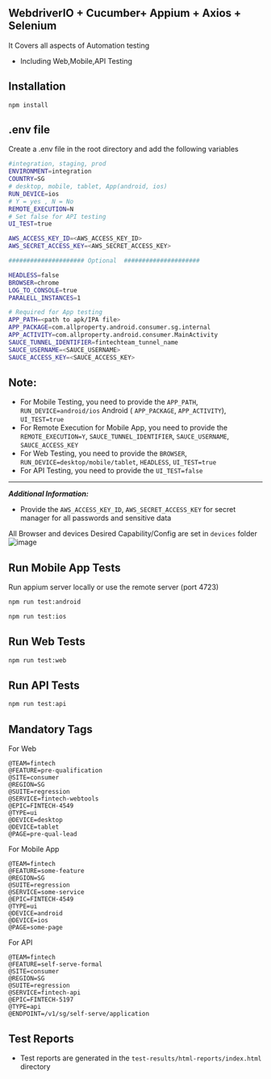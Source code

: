 ## WebdriverIO + Cucumber+ Appium + Axios + Selenium

It Covers all aspects of Automation testing 
- Including Web,Mobile,API Testing


## Installation
``
npm install
``

## .env file
Create a .env file in the root directory and add the following variables
```bash
#integration, staging, prod
ENVIRONMENT=integration
COUNTRY=SG
# desktop, mobile, tablet, App(android, ios)
RUN_DEVICE=ios
# Y = yes , N = No
REMOTE_EXECUTION=N
# Set false for API testing
UI_TEST=true

AWS_ACCESS_KEY_ID=<AWS_ACCESS_KEY_ID>
AWS_SECRET_ACCESS_KEY=<AWS_SECRET_ACCESS_KEY>

##################### Optional  #####################

HEADLESS=false
BROWSER=chrome
LOG_TO_CONSOLE=true
PARALELL_INSTANCES=1

# Required for App testing
APP_PATH=<path to apk/IPA file>
APP_PACKAGE=com.allproperty.android.consumer.sg.internal
APP_ACTIVITY=com.allproperty.android.consumer.MainActivity
SAUCE_TUNNEL_IDENTIFIER=fintechteam_tunnel_name
SAUCE_USERNAME=<SAUCE_USERNAME>
SAUCE_ACCESS_KEY=<SAUCE_ACCESS_KEY>

```

**Note:**
-
- For Mobile Testing, you need to provide the `APP_PATH`, `RUN_DEVICE=android/ios` Android ( `APP_PACKAGE`, `APP_ACTIVITY`), `UI_TEST=true`
- For Remote Execution for Mobile App, you need to provide the `REMOTE_EXECUTION=Y`, `SAUCE_TUNNEL_IDENTIFIER`, `SAUCE_USERNAME`, `SAUCE_ACCESS_KEY`
- For Web Testing, you need to provide the `BROWSER`, `RUN_DEVICE=desktop/mobile/tablet`, `HEADLESS`, `UI_TEST=true`
- For API Testing, you need to provide the `UI_TEST=false`
---
***Additional Information:***

- Provide the `AWS_ACCESS_KEY_ID`, `AWS_SECRET_ACCESS_KEY` for secret manager for all passwords and sensitive data

All Browser and devices Desired Capability/Config are set in `devices` folder 
![image](https://github.com/afsarali-pg/pg-wdio-automation/assets/106514237/0f9cec71-7171-4424-81bf-575ed08ed70b)



## Run Mobile App Tests

Run appium server locally or use the remote server (port 4723)
```bash
npm run test:android
```
```bash
npm run test:ios
```

## Run Web Tests

```bash
npm run test:web
```

## Run API Tests

```bash
npm run test:api
```

## Mandatory Tags

For Web 
```
@TEAM=fintech
@FEATURE=pre-qualification
@SITE=consumer
@REGION=SG
@SUITE=regression
@SERVICE=fintech-webtools
@EPIC=FINTECH-4549
@TYPE=ui
@DEVICE=desktop
@DEVICE=tablet
@PAGE=pre-qual-lead
```

For Mobile App
```
@TEAM=fintech
@FEATURE=some-feature
@REGION=SG
@SUITE=regression
@SERVICE=some-service
@EPIC=FINTECH-4549
@TYPE=ui
@DEVICE=android
@DEVICE=ios
@PAGE=some-page
```

For API
```
@TEAM=fintech 
@FEATURE=self-serve-formal 
@SITE=consumer 
@REGION=SG 
@SUITE=regression 
@SERVICE=fintech-api
@EPIC=FINTECH-5197 
@TYPE=api 
@ENDPOINT=/v1/sg/self-serve/application
```

## Test Reports

- Test reports are generated in the `test-results/html-reports/index.html` directory
